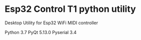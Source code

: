 # Esp32 Control T1 python utility

Desktop Utility for Esp32 WiFi MIDI controller

Python 3.7 PyQt 5.13.0
Pyserial 3.4
